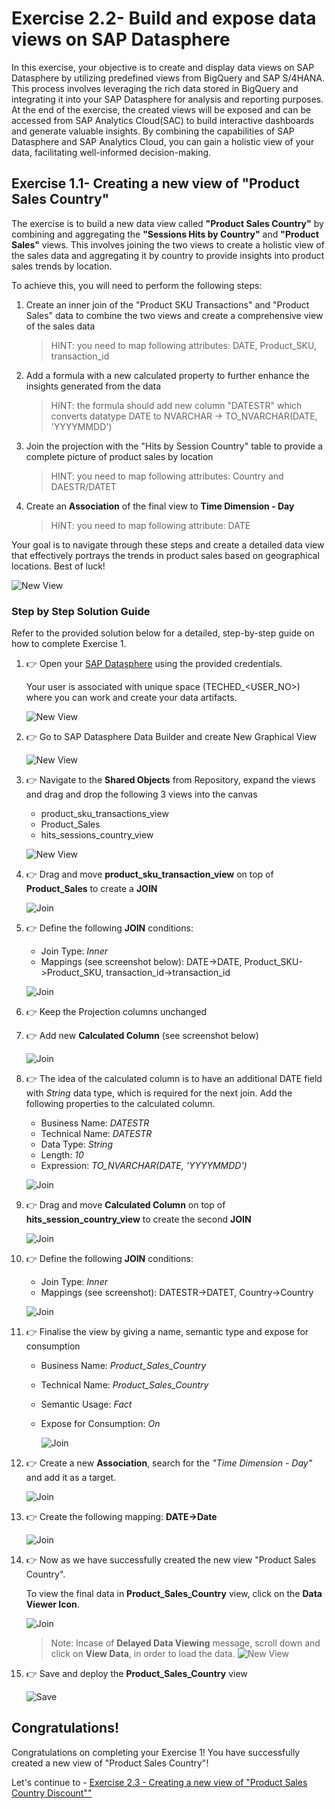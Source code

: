 # Exercise 2.2- Build and expose data views on SAP Datasphere

In this exercise, your objective is to create and display data views on SAP Datasphere by utilizing predefined views from BigQuery and SAP S/4HANA. This process involves leveraging the rich data stored in BigQuery and integrating it into your SAP Datasphere for analysis and reporting purposes. At the end of the exercise, the created views will be exposed and can be accessed from SAP Analytics Cloud(SAC) to build interactive dashboards and generate valuable insights. By combining the capabilities of SAP Datasphere and SAP Analytics Cloud, you can gain a holistic view of your data, facilitating well-informed decision-making.

## Exercise 1.1- Creating a new view of "Product Sales Country"

The exercise is to build a new data view called **"Product Sales Country"** by combining and aggregating the **"Sessions Hits by Country"** and **"Product Sales"** views. This involves joining the two views to create a holistic view of the sales data and aggregating it by country to provide insights into product sales trends by location.

To achieve this, you will need to perform the following steps:

1. Create an inner join of the "Product SKU Transactions" and "Product Sales" data to combine the two views and create a comprehensive view of the sales data
   >HINT: you need to map following attributes: DATE, Product_SKU, transaction_id
2. Add a formula with a new calculated property to further enhance the insights generated from the data
   >HINT: the formula should add new column "DATESTR" which converts datatype DATE to NVARCHAR -> TO_NVARCHAR(DATE, 'YYYYMMDD')
3. Join the projection with the "Hits by Session Country" table to provide a complete picture of product sales by location
   >HINT: you need to map following attributes: Country and DAESTR/DATET
4. Create an **Association** of the final view to **Time Dimension - Day**
   >HINT: you need to map following attribute: DATE

Your goal is to navigate through these steps and create a detailed data view that effectively portrays the trends in product sales based on geographical locations. Best of luck!

![New View](images/V_Product_Sales_Country.png)

### Step by Step Solution Guide

Refer to the provided solution below for a detailed, step-by-step guide on how to complete Exercise 1.

1. 👉 Open your [SAP Datasphere](https://a4d7e443-c962-4380-a0cb-53e3d6aca317.ap11.hcs.cloud.sap/dwaas-ui/index.html#/home) using the provided credentials.

      Your user is associated with unique space (TECHED_\<USER_NO>) where you can work and create your data artifacts. 

      ![New View](images/SAPDatashpere.png)

2. 👉 Go to SAP Datasphere Data Builder and create New Graphical View

      ![New View](images/V_Data_Builder.png)

3. 👉 Navigate to the **Shared Objects** from Repository, expand the views and drag and drop the following 3 views into the canvas
      - product_sku_transactions_view
      - Product_Sales
      - hits_sessions_country_view

      ![New View](images/View1.png)

4. 👉 Drag and move **product_sku_transaction_view** on top of **Product_Sales** to create a **JOIN**

      ![Join](images/join1.png)

5. 👉 Define the following **JOIN** conditions:
    
      - Join Type: *Inner*
      - Mappings (see screenshot below): DATE->DATE, Product_SKU->Product_SKU, transaction_id->transaction_id

      ![Join](images/join1map.png)

6. 👉 Keep the Projection columns unchanged
   
7. 👉 Add new **Calculated Column** (see screenshot below)

      ![Join](images/cc_column.png)

8. 👉 The idea of the calculated column is to have an additional DATE field with *String* data type, which is required for the next join. Add the following properties to the calculated column.
      - Business Name: *DATESTR*
      - Technical Name: *DATESTR*
      - Data Type: *String*
      - Length: *10*
      - Expression: *TO_NVARCHAR(DATE, 'YYYYMMDD')*

      ![Join](images/cc_column_properties.png)

9. 👉 Drag and move **Calculated Column** on top of **hits_session_country_view** to create the second **JOIN**
   
      ![Join](images/join2.png)

10. 👉 Define the following **JOIN** conditions:
    
      - Join Type: *Inner*
      - Mappings (see screenshot): DATESTR->DATET, Country->Country

      ![Join](images/join2map.png)

11. 👉 Finalise the view by giving a name, semantic type and expose for consumption
    
    - Business Name: *Product_Sales_Country*
    - Technical Name: *Product_Sales_Country*
    - Semantic Usage: *Fact*
    - Expose for Consumption: *On*
   
      ![Join](images/finalview1.png)

12. 👉 Create a new **Association**, search for the *"Time Dimension - Day"* and add it as a target.
    
      ![Join](images/association2.png)

13. 👉 Create the following mapping: **DATE->Date**
    
      ![Join](images/assoc_mapping2.png)

14. 👉 Now as we have successfully created the new view "Product Sales Country".

       To view the final data in **Product_Sales_Country** view, click on the **Data Viewer Icon**.

      ![Join](images/viewfinal.png)

      > Note: Incase of **Delayed Data Viewing** message, scroll down and click on **View Data**, in order to load the data.
      > ![New View](images/viewdata.png)

15. 👉 Save and deploy the **Product_Sales_Country** view
    
      ![Save](images/SaveView.png)

## Congratulations!

Congratulations on completing your Exercise 1! You have successfully created a new view of "Product Sales Country"!

Let's continue to - [Exercise 2.3 - Creating a new view of "Product Sales Country Discount""](../ex2.3/README.md)

